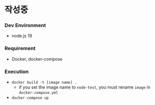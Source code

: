 # 작성중

### Dev Environment

- node.js 19

### Requirement

- Docker, docker-compose

### Execution

- `docker build -t [image name] .`
  - if you set the image name to `node-test`, you must rename `image` in `docker-compose.yml`
- `docker-compose up`
